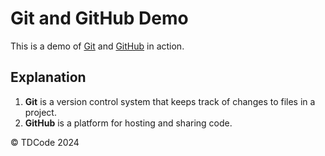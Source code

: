 # Git and GitHub Demo

This is a demo of [Git](https://git-scm.com/) and [GitHub](https://github.com/) in action.

## Explanation

1. **Git** is a version control system that keeps track of changes to files in a project.
2. **GitHub** is a platform for hosting and sharing code.

© TDCode 2024
